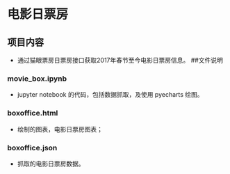 # 电影日票房
## 项目内容
* 通过猫眼票房日票房接口获取2017年春节至今电影日票房信息。
##文件说明
### movie_box.ipynb
* jupyter notebook 的代码，包括数据抓取，及使用 pyecharts 绘图。
### boxoffice.html 
* 绘制的图表，电影日票房图表；
### boxoffice.json
* 抓取的电影日票房数据。
